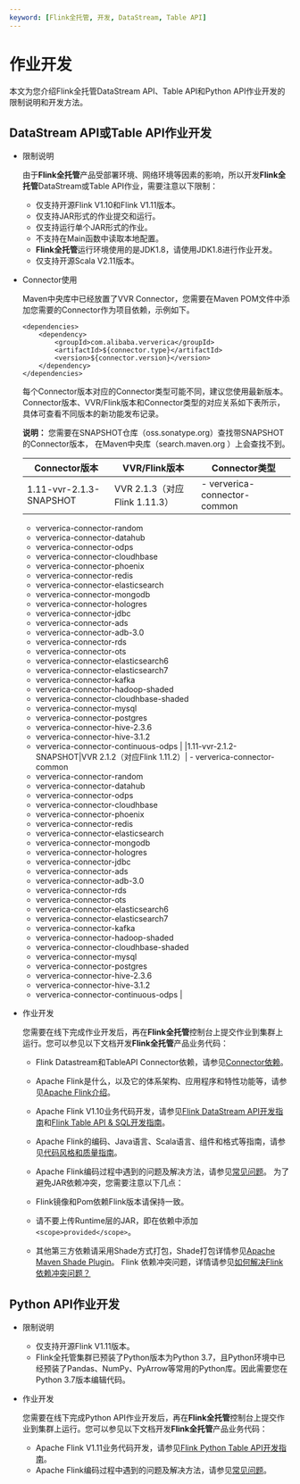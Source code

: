 ```yaml
---
keyword: [Flink全托管, 开发, DataStream, Table API]
---
```


# 作业开发

本文为您介绍Flink全托管DataStream API、Table API和Python API作业开发的限制说明和开发方法。

## DataStream API或Table API作业开发

-   限制说明

    由于**Flink全托管**产品受部署环境、网络环境等因素的影响，所以开发**Flink全托管**DataStream或Table API作业，需要注意以下限制：

    -   仅支持开源Flink V1.10和Flink V1.11版本。
    -   仅支持JAR形式的作业提交和运行。
    -   仅支持运行单个JAR形式的作业。
    -   不支持在Main函数中读取本地配置。
    -   **Flink全托管**运行环境使用的是JDK1.8，请使用JDK1.8进行作业开发。
    -   仅支持开源Scala V2.11版本。
-   Connector使用

    Maven中央库中已经放置了VVR Connector，您需要在Maven POM文件中添加您需要的Connector作为项目依赖，示例如下。

    ```
    <dependencies>
        <dependency>
            <groupId>com.alibaba.ververica</groupId>
            <artifactId>${connector.type}</artifactId>
            <version>${connector.version}</version>
        </dependency>
    </dependencies>
    ```

    每个Connector版本对应的Connector类型可能不同，建议您使用最新版本。Connector版本、VVR/Flink版本和Connector类型的对应关系如下表所示，具体可查看不同版本的新功能发布记录。

    **说明：** 您需要在SNAPSHOT仓库（oss.sonatype.org）查找带SNAPSHOT的Connector版本， 在Maven中央库（search.maven.org ）上会查找不到。

    |Connector版本|VVR/Flink版本|Connector类型|
    |-----------|-----------|-----------|
    |1.11-vvr-2.1.3-SNAPSHOT|VVR 2.1.3（对应Flink 1.11.3）|    -   ververica-connector-common
    -   ververica-connector-random
    -   ververica-connector-datahub
    -   ververica-connector-odps
    -   ververica-connector-cloudhbase
    -   ververica-connector-phoenix
    -   ververica-connector-redis
    -   ververica-connector-elasticsearch
    -   ververica-connector-mongodb
    -   ververica-connector-hologres
    -   ververica-connector-jdbc
    -   ververica-connector-ads
    -   ververica-connector-adb-3.0
    -   ververica-connector-rds
    -   ververica-connector-ots
    -   ververica-connector-elasticsearch6
    -   ververica-connector-elasticsearch7
    -   ververica-connector-kafka
    -   ververica-connector-hadoop-shaded
    -   ververica-connector-cloudhbase-shaded
    -   ververica-connector-mysql
    -   ververica-connector-postgres
    -   ververica-connector-hive-2.3.6
    -   ververica-connector-hive-3.1.2
    -   ververica-connector-continuous-odps |
    |1.11-vvr-2.1.2-SNAPSHOT|VVR 2.1.2（对应Flink 1.11.2）|    -   ververica-connector-common
    -   ververica-connector-random
    -   ververica-connector-datahub
    -   ververica-connector-odps
    -   ververica-connector-cloudhbase
    -   ververica-connector-phoenix
    -   ververica-connector-redis
    -   ververica-connector-elasticsearch
    -   ververica-connector-mongodb
    -   ververica-connector-hologres
    -   ververica-connector-jdbc
    -   ververica-connector-ads
    -   ververica-connector-adb-3.0
    -   ververica-connector-rds
    -   ververica-connector-ots
    -   ververica-connector-elasticsearch6
    -   ververica-connector-elasticsearch7
    -   ververica-connector-kafka
    -   ververica-connector-hadoop-shaded
    -   ververica-connector-cloudhbase-shaded
    -   ververica-connector-mysql
    -   ververica-connector-postgres
    -   ververica-connector-hive-2.3.6
    -   ververica-connector-hive-3.1.2
    -   ververica-connector-continuous-odps |

-   作业开发

    您需要在线下完成作业开发后，再在**Flink全托管**控制台上提交作业到集群上运行。您可以参见以下文档开发**Flink全托管**产品业务代码：

    -   Flink Datastream和TableAPI Connector依赖，请参见[Connector依赖](http://oss.sonatype.org/)。
    -   Apache Flink是什么，以及它的体系架构、应用程序和特性功能等，请参见[Apache Flink介绍](https://flink.apache.org/flink-architecture.html)。
    -   Apache Flink V1.10业务代码开发，请参见[Flink DataStream API开发指南](https://ci.apache.org/projects/flink/flink-docs-release-1.10/dev/datastream_api.html)和[Flink Table API & SQL开发指南](https://ci.apache.org/projects/flink/flink-docs-release-1.10/dev/table/)。
    -   Apache Flink的编码、Java语言、Scala语言、组件和格式等指南，请参见[代码风格和质量指南](https://flink.apache.org/contributing/code-style-and-quality-preamble.html)。
    -   Apache Flink编码过程中遇到的问题及解决方法，请参见[常见问题](https://flink.apache.org/gettinghelp.html)。
    为了避免JAR依赖冲突，您需要注意以下几点：

    -   Flink镜像和Pom依赖Flink版本请保持一致。
    -   请不要上传Runtime层的JAR，即在依赖中添加`<scope>provided</scope>`。
    -   其他第三方依赖请采用Shade方式打包，Shade打包详情参见[Apache Maven Shade Plugin](https://maven.apache.org/plugins/maven-shade-plugin/index.html)。
    Flink 依赖冲突问题，详情请参见[如何解决Flink依赖冲突问题？](/cn.zh-CN/Flink全托管/常见问题.md)


## Python API作业开发

-   限制说明
    -   仅支持开源Flink V1.11版本。
    -   Flink全托管集群已预装了Python版本为Python 3.7，且Python环境中已经预装了Pandas、NumPy、PyArrow等常用的Python库。因此需要您在Python 3.7版本编辑代码。
-   作业开发

    您需要在线下完成Python API作业开发后，再在**Flink全托管**控制台上提交作业到集群上运行。您可以参见以下文档开发**Flink全托管**产品业务代码：

    -   Apache Flink V1.11业务代码开发，请参见[Flink Python Table API开发指南](https://ci.apache.org/projects/flink/flink-docs-release-1.11/dev/python/table-api-users-guide/intro_to_table_api.html)。
    -   Apache Flink编码过程中遇到的问题及解决方法，请参见[常见问题](https://flink.apache.org/gettinghelp.html)。

